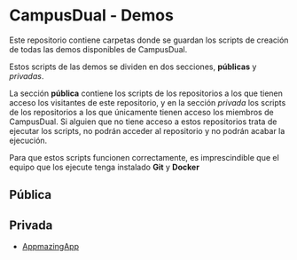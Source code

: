 # CampusDual - Demos
Este repositorio contiene carpetas donde se guardan los scripts de creación de todas las demos disponibles de CampusDual.

Estos scripts de las demos se dividen en dos secciones, **públicas** y *privadas*.

La sección **pública** contiene los scripts de los repositorios a los que tienen acceso los visitantes de este repositorio, y en la sección *privada* los scripts de los repositorios a los que únicamente tienen acceso los miembros de CampusDual. Si alguien que no tiene acceso a estos repositorios trata de ejecutar los scripts, no podrán acceder al repositorio y no podrán acabar la ejecución.

Para que estos scripts funcionen correctamente, es imprescindible que el equipo que los ejecute tenga instalado **Git** y **Docker**

## Pública
## Privada
* [AppmazingApp](./private/appmazing-app)